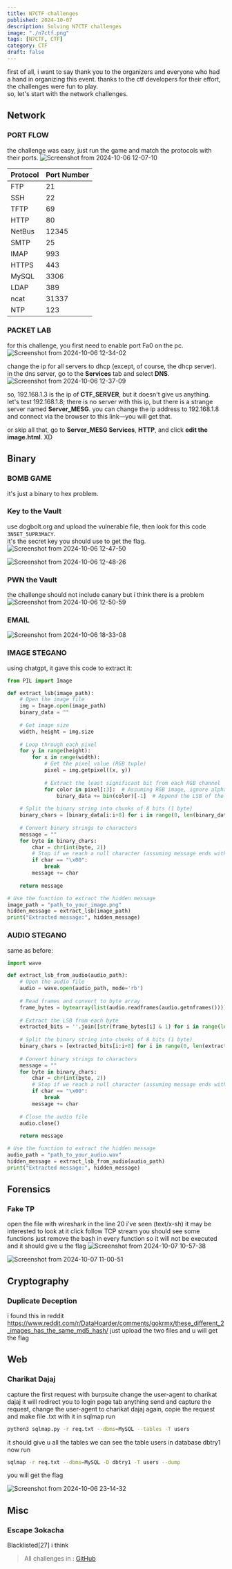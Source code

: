 ```yaml
---
title: N7CTF challenges
published: 2024-10-07
description: Solving N7CTF challenges
image: "./n7ctf.png"
tags: [N7CTF, CTF]
category: CTF
draft: false
---
```




first of all, i want to say thank you to the organizers and everyone who had a hand in organizing this event. thanks to the ctf developers for their effort, the challenges were fun to play.  
so, let's start with the network challenges.

## Network
### PORT FLOW
the challenge was easy, just run the game and match the protocols with their ports.
![Screenshot from 2024-10-06 12-07-10](https://github.com/user-attachments/assets/d9533b1f-d8c0-4714-98b9-6dc1b2d55442)


| Protocol | Port Number |
|----------|-------------|
| FTP      | 21          |
| SSH      | 22          |
| TFTP     | 69          |
| HTTP     | 80          |
| NetBus   | 12345       |
| SMTP     | 25          |
| IMAP     | 993         |
| HTTPS    | 443         |
| MySQL    | 3306        |
| LDAP     | 389         |
| ncat     | 31337       |
| NTP      | 123         |

### PACKET LAB
for this challenge, you first need to enable port Fa0 on the pc. 
![Screenshot from 2024-10-06 12-34-02](https://github.com/user-attachments/assets/35fc094c-a559-4ba7-a222-ec2bead582db)

change the ip for all servers to dhcp (except, of course, the dhcp server).  
in the dns server, go to the **Services** tab and select **DNS**.  
![Screenshot from 2024-10-06 12-37-09](https://github.com/user-attachments/assets/7401612e-b980-47a7-8c72-d041b31c2e50)


so, 192.168.1.3 is the ip of **CTF_SERVER**, but it doesn't give us anything.  
let's test 192.168.1.8; there is no server with this ip, but there is a strange server named **Server_MESG**. you can change the ip address to 192.168.1.8 and connect via the browser to this link—you will get that.  

or skip all that, go to **Server_MESG Services**, **HTTP**, and click **edit the image.html**. XD

## Binary
### BOMB GAME
it's just a binary to hex problem.

### Key to the Vault
use dogbolt.org and upload the vulnerable file, then look for this code `3N5ET_5UPR3MACY`.  
it's the secret key you should use to get the flag.
![Screenshot from 2024-10-06 12-47-50](https://github.com/user-attachments/assets/e8b3f5a0-c529-411c-b13b-6a9b9c59a454)


![Screenshot from 2024-10-06 12-48-26](https://github.com/user-attachments/assets/1371ef03-8ad0-4618-b09f-c3118fc066e4)

### PWN the Vault
the challenge should not include canary but i think there is a problem
![Screenshot from 2024-10-06 12-50-59](https://github.com/user-attachments/assets/c20df822-c784-4659-a60d-cd4829ab9025)


### EMAIL
![Screenshot from 2024-10-06 18-33-08](https://github.com/user-attachments/assets/749cbaf2-5a64-4d39-9733-509f47925bc6)


### IMAGE STEGANO

using chatgpt, it gave this code to extract it:

```python
from PIL import Image

def extract_lsb(image_path):
    # Open the image file
    img = Image.open(image_path)
    binary_data = ""
    
    # Get image size
    width, height = img.size
    
    # Loop through each pixel
    for y in range(height):
        for x in range(width):
            # Get the pixel value (RGB tuple)
            pixel = img.getpixel((x, y))
            
            # Extract the least significant bit from each RGB channel
            for color in pixel[:3]:  # Assuming RGB image, ignore alpha if exists
                binary_data += bin(color)[-1]  # Append the LSB of the color value
    
    # Split the binary string into chunks of 8 bits (1 byte)
    binary_chars = [binary_data[i:i+8] for i in range(0, len(binary_data), 8)]
    
    # Convert binary strings to characters
    message = ""
    for byte in binary_chars:
        char = chr(int(byte, 2))
        # Stop if we reach a null character (assuming message ends with a null)
        if char == "\x00":
            break
        message += char
    
    return message

# Use the function to extract the hidden message
image_path = "path_to_your_image.png"
hidden_message = extract_lsb(image_path)
print("Extracted message:", hidden_message)
```

### AUDIO STEGANO
same as before:

```python
import wave

def extract_lsb_from_audio(audio_path):
    # Open the audio file
    audio = wave.open(audio_path, mode='rb')
    
    # Read frames and convert to byte array
    frame_bytes = bytearray(list(audio.readframes(audio.getnframes())))
    
    # Extract the LSB from each byte
    extracted_bits = ''.join([str(frame_bytes[i] & 1) for i in range(len(frame_bytes))])
    
    # Split the binary string into chunks of 8 bits (1 byte)
    binary_chars = [extracted_bits[i:i+8] for i in range(0, len(extracted_bits), 8)]
    
    # Convert binary strings to characters
    message = ""
    for byte in binary_chars:
        char = chr(int(byte, 2))
        # Stop if we reach a null character (assuming message ends with a null)
        if char == "\x00":
            break
        message += char
    
    # Close the audio file
    audio.close()
    
    return message

# Use the function to extract the hidden message
audio_path = "path_to_your_audio.wav"
hidden_message = extract_lsb_from_audio(audio_path)
print("Extracted message:", hidden_message)
```


## Forensics
### Fake TP
open the file with wireshark in the line 20 i've seen (text/x-sh) it may be interested to look at it
click follow TCP stream you should see some functions just remove the bash in every function so it will not be executed and it should give u the flag
![Screenshot from 2024-10-07 10-57-38](https://github.com/user-attachments/assets/2121fabf-1ec9-4460-a1a8-2d09bd1c3a2e)

![Screenshot from 2024-10-07 11-00-51](https://github.com/user-attachments/assets/c376d28a-0f83-4219-ba03-45c7e7f71825)

## Cryptography
### Duplicate Deception
i found this in reddit https://www.reddit.com/r/DataHoarder/comments/gokrmx/these_different_2_images_has_the_same_md5_hash/ just upload the two files and u will get the flag


## Web
### Charikat Dajaj
capture the first request with burpsuite change the user-agent to charikat dajaj it will redirect you to login page tab anything send and capture the request, change the user-agent to charikat dajaj again,
copie the request and make file .txt with it
in sqlmap run 

```bash
python3 sqlmap.py -r req.txt --dbms=MySQL --tables -T users
```

it should give u all the tables we can see the table users in database dbtry1
now run

```bash
sqlmap -r req.txt --dbms=MySQL -D dbtry1 -T users --dump
```
you will get the flag

![Screenshot from 2024-10-06 23-14-32](https://github.com/user-attachments/assets/1e0ad5f7-2107-4190-b9d0-12093942199d)


## Misc
### Escape 3okacha

Blacklisted[27] i think


> All challenges in : [GitHub](https://github.com/Zakaria-Farahi/N7CTF_2024)

